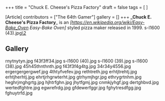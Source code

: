 +++
title = "Chuck E. Cheese's Pizza Factory"
draft = false
tags = [ ]

[Article]
contributors = ["The 64th Gamer"]
gallery = []
+++
**_Chuck E. Cheese's Pizza Factory**_ is an _[https://en.wikipedia.org/wiki/Easy-Bake_Oven Easy-Bake Oven]_ styled pizza maker released in 1999.
s-l1600 (43).jpg[\2](\1)
##  Gallery ## 
<gallery>
rnytnytyn.jpg
f43f3ff34.jpg
s-l1600 (40).jpg
s-l1600 (39).jpg
s-l1600 (38).jpg
45h45thnthnth.jpg
f43f3f4g4tg.jpg
34r34y4556.jpg
ergergergergwef.jpg
4thtyfvefev.jpg
rethtreth.jpg
erhtjtrehtj.jpg
erhtjherhtj.jpg
ehrtjrhgrwterht.jpg
gtrhymjhgr.jpg
ethrygrtnhm.jpg
heghrjmghgrtg.jpg
hjhtrfghn.jpg
jhytfgmj.jpg
cnmkjyhgf.jpg
dertghbvd.jpg
wertedfghtre.jpg
egwrefrdg.jpg
gfdewerfggr.jpg
fghytresdfgg.jpg
fghuytrfd.jpg
</gallery>